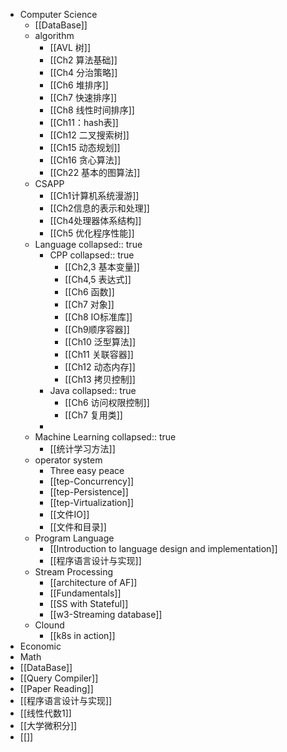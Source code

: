 - Computer Science
	- [[DataBase]]
	- algorithm
		- [[AVL 树]]
		- [[Ch2 算法基础]]
		- [[Ch4 分治策略]]
		- [[Ch6 堆排序]]
		- [[Ch7 快速排序]]
		- [[Ch8 线性时间排序]]
		- [[Ch11：hash表]]
		- [[Ch12 二叉搜索树]]
		- [[Ch15 动态规划]]
		- [[Ch16 贪心算法]]
		- [[Ch22 基本的图算法]]
	- CSAPP
		- [[Ch1计算机系统漫游]]
		- [[Ch2信息的表示和处理]]
		- [[Ch4处理器体系结构]]
		- [[Ch5 优化程序性能]]
	- Language
	  collapsed:: true
		- CPP
		  collapsed:: true
			- [[Ch2,3 基本变量]]
			- [[Ch4,5 表达式]]
			- [[Ch6 函数]]
			- [[Ch7 对象]]
			- [[Ch8 IO标准库]]
			- [[Ch9顺序容器]]
			- [[Ch10 泛型算法]]
			- [[Ch11 关联容器]]
			- [[Ch12 动态内存]]
			- [[Ch13 拷贝控制]]
		- Java
		  collapsed:: true
			- [[Ch6 访问权限控制]]
			- [[Ch7 复用类]]
		-
	- Machine Learning
	  collapsed:: true
		- [[统计学习方法]]
	- operator system
		- Three easy peace
		- [[tep-Concurrency]]
		- [[tep-Persistence]]
		- [[tep-Virtualization]]
		- [[文件IO]]
		- [[文件和目录]]
	- Program Language
		- [[Introduction to language design and implementation]]
		- [[程序语言设计与实现]]
	- Stream Processing
		- [[architecture of AF]]
		- [[Fundamentals]]
		- [[SS with Stateful]]
		- [[w3-Streaming database]]
	- Clound
		- [[k8s in action]]
- Economic
- Math
- [[DataBase]]
- [[Query Compiler]]
- [[Paper Reading]]
- [[程序语言设计与实现]]
- [[线性代数1]]
- [[大学微积分]]
- [[]]